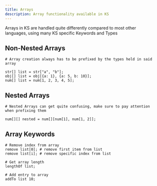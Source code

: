 ```yaml
---
title: Arrays
description: Array functionality available in KS
---
```


Arrays in KS are handled quite differently compared to most other languages, using many KS specific Keywords and Types

## Non-Nested Arrays

```krnk
# Array creation always has to be prefixed by the types held in said array

str[] list = str["a", "b"];
obj[] list = obj[{a: 1}, {a: 5, b: 10}];
num[] list = num[1, 2, 3, 4, 5];
```

## Nested Arrays

```krnk
# Nested Arrays can get quite confusing, make sure to pay attention when prefixing them

num[][] nested = num[][num[1], num[1, 2]];
```

## Array Keywords

```krnk
# Remove index from array
remove list[0]; # remove first item from list
remove list[i]; # remove specific index from list

# Get array length
lengthOf list;

# Add entry to array
addTo list 10;
```